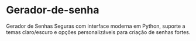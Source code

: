 # Gerador-de-senha
Gerador de Senhas Seguras com interface moderna em Python, suporte a temas claro/escuro e opções personalizáveis para criação de senhas fortes.
